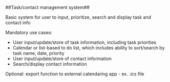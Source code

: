 ##Task/contact management system##

Basic system for user to input, prioritize, search and display task and contact info

Mandatory use cases:
  - User input/update/store of task information, including task priorities
  - Calendar or list-based to do list, which includes ability to sort/search by task name, date, priority
  - User input/update/store of contact information
  - Search/display contact information

Optional: export function to external calendaring app - ex. .ics file
